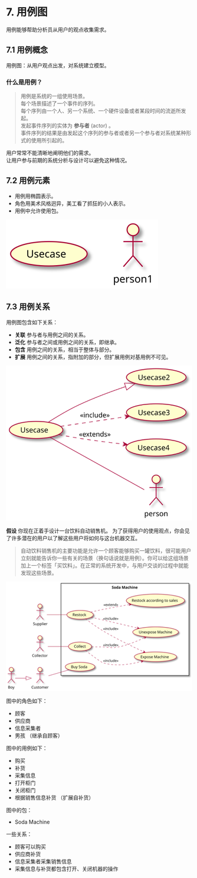 # 7. 用例图

用例能够帮助分析员从用户的观点收集需求。  

## 7.1 用例概念

用例图：从用户观点出发，对系统建立模型。  

### 什么是用例？  

> 用例是系统的一组使用场景。  
> 每个场景描述了一个事件的序列。  
> 每个序列由一个人、另一个系统、一个硬件设备或者某段时间的流逝所发起。  
> 发起事件序列的实体为 **参与者** (actor) 。  
> 事件序列的结果是由发起这个序列的参与者或者另一个参与者对系统某种形式的使用所引起的。  

用户常常不能清晰地阐明他们的需求。  
让用户参与前期的系统分析与设计可以避免这种情况。  

## 7.2 用例元素

* 用例用椭圆表示。
* 角色用美术风格迥异，美工看了抓狂的小人表示。  
* 用例中允许使用包。  

![用例图](../pic/usecaseDiagram.svg)

## 7.3 用例关系

用例图包含如下关系：  

* **关联** 参与者与用例之间的关系。  
* **泛化** 参与者之间或用例之间的关系，即继承。  
* **包含** 用例之间的关系，相当于整体与部分。  
* **扩展** 用例之间的关系，指附加的部分，但扩展用例对基用例不可见。  

![用例图关系](../pic/usecaseRelationship.svg)

**假设** 你现在正着手设计一台饮料自动销售机。
为了获得用户的使用观点，你会见了许多潜在的用户以了解这些用户将如何与这台机器交互。  

> 自动饮料销售机的主要功能是允许一个顾客能够购买一罐饮料，很可能用户立刻就能告诉你一些有关的场景（换句话说就是用例）。你可以给这组场景加上一个标签「买饮料」。在正常的系统开发中，与用户交谈的过程中就能发现这些场景。  

![用例：自动饮料销售机](../pic/SodaMachine.svg)

图中的角色如下：

* 顾客  
* 供应商  
* 信息采集者  
* 男孩 （继承自顾客）

图中的用例如下：  

* 购买  
* 补货  
* 采集信息  
* 打开柜门  
* 关闭柜门  
* 根据销售信息补货 （扩展自补货）  

图中的包：  

* Soda Machine

一些关系：  

* 顾客可以购买
* 供应商补货  
* 信息采集者采集销售信息  
* 采集信息与补货都包含打开、关闭机器的操作  
